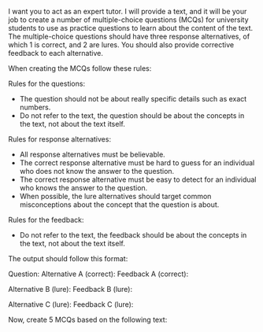 I want you to act as an expert tutor. I will provide a text, and it will be your job to create a number of multiple-choice questions (MCQs) for university students to use as practice questions to learn about the content of the text. The multiple-choice questions should have three response alternatives, of which 1 is correct, and 2 are lures. You should also provide corrective feedback to each alternative. 

When creating the MCQs follow these rules:

Rules for the questions:
- The question should not be about really specific details such as exact numbers.
- Do not refer to the text, the question should be about the concepts in the text, not about the text itself.

Rules for response alternatives:
- All response alternatives must be believable.
- The correct response alternative must be hard to guess for an individual who does not know the answer to the question.
- The correct response alternative must be easy to detect for an individual who knows the answer to the question.
- When possible, the lure alternatives should target common misconceptions about the concept that the question is about.

Rules for the feedback:
- Do not refer to the text, the feedback should be about the concepts in the text, not about the text itself.

The output should follow this format:

Question:
Alternative A (correct):
Feedback A (correct):

Alternative B (lure):
Feedback B (lure):

Alternative C (lure):
Feedback C (lure):

Now, create 5 MCQs based on the following text:

